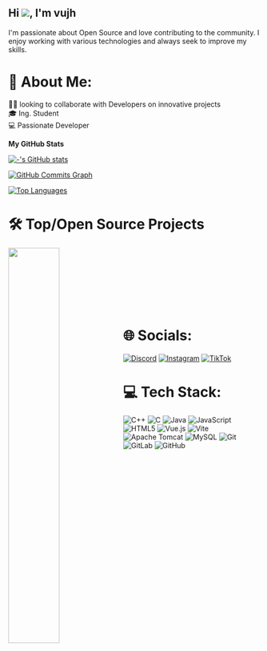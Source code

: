 ## Hi ![](https://user-images.githubusercontent.com/18350557/176309783-0785949b-9127-417c-8b55-ab5a4333674e.gif), I'm vujh

I'm passionate about Open Source and love contributing to the community. I enjoy working with various technologies and always seek to improve my skills.


# 💫 About Me:
👨‍💻 looking to collaborate with Developers on innovative projects  
🎓 Ing. Student  
💻 Passionate Developer  




<b>My GitHub Stats</b>

<a href="http://www.github.com/-"><img src="https://github-readme-stats.vercel.app/api?username=-&show_icons=true&hide=stars,contribs&title_color=64748b&text_color=ffffff&icon_color=64748b&bg_color=1c1917&hide_border=true&show_icons=true" alt="-'s GitHub stats" /></a>

<a href="http://www.github.com/-"><img src="https://github-readme-activity-graph.cyclic.app/graph?username=-&bg_color=1c1917&color=ffffff&line=64748b&point=ffffff&area_color=1c1917&area=true&hide_border=true&custom_title=GitHub%20Commits%20Graph" alt="GitHub Commits Graph" /></a>

<a href="https://github.com/-" align="left"><img src="https://github-readme-stats.vercel.app/api/top-langs/?username=-&langs_count=10&title_color=64748b&text_color=ffffff&icon_color=64748b&bg_color=1c1917&hide_border=true&locale=en&custom_title=Top%20%Languages" alt="Top Languages" /></a>

# 🛠 Top/Open Source Projects

<div width="100%" align="center"><a href="https://github.com/-/test" align="left"><img align="left" width="45%" src="https://github-readme-stats.vercel.app/api/pin/?username=-&repo=test&title_color=64748b&text_color=ffffff&icon_color=64748b&bg_color=1c1917&hide_border=true&locale=en" /></a></div><br /><br /><br /><br /><br /><br /><br />


# 🌐 Socials:
[![Discord](https://img.shields.io/badge/Discord-%237289DA.svg?logo=discord&logoColor=white)](https://discord.gg/lxenty) [![Instagram](https://img.shields.io/badge/Instagram-%23E4405F.svg?logo=Instagram&logoColor=white)](https://instagram.com/censatu) [![TikTok](https://img.shields.io/badge/TikTok-%23000000.svg?logo=TikTok&logoColor=white)](https://tiktok.com/@censatu) 

# 💻 Tech Stack:
![C++](https://img.shields.io/badge/c++-%2300599C.svg?style=for-the-badge&logo=c%2B%2B&logoColor=white) ![C](https://img.shields.io/badge/c-%2300599C.svg?style=for-the-badge&logo=c&logoColor=white) ![Java](https://img.shields.io/badge/java-%23ED8B00.svg?style=for-the-badge&logo=openjdk&logoColor=white) ![JavaScript](https://img.shields.io/badge/javascript-%23323330.svg?style=for-the-badge&logo=javascript&logoColor=%23F7DF1E) ![HTML5](https://img.shields.io/badge/html5-%23E34F26.svg?style=for-the-badge&logo=html5&logoColor=white) ![Vue.js](https://img.shields.io/badge/vue.js-%2335495e.svg?style=for-the-badge&logo=vuedotjs&logoColor=%234FC08D) ![Vite](https://img.shields.io/badge/vite-%23646CFF.svg?style=for-the-badge&logo=vite&logoColor=white) ![Apache Tomcat](https://img.shields.io/badge/apache%20tomcat-%23F8DC75.svg?style=for-the-badge&logo=apache-tomcat&logoColor=black) ![MySQL](https://img.shields.io/badge/mysql-4479A1.svg?style=for-the-badge&logo=mysql&logoColor=white) ![Git](https://img.shields.io/badge/git-%23F05033.svg?style=for-the-badge&logo=git&logoColor=white) ![GitLab](https://img.shields.io/badge/gitlab-%23181717.svg?style=for-the-badge&logo=gitlab&logoColor=white) ![GitHub](https://img.shields.io/badge/github-%23121011.svg?style=for-the-badge&logo=github&logoColor=white)
